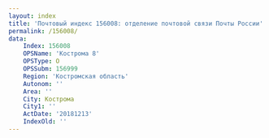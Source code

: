 ```yaml
---
layout: index
title: 'Почтовый индекс 156008: отделение почтовой связи Почты России'
permalink: /156008/
data:
    Index: 156008
    OPSName: 'Кострома 8'
    OPSType: О
    OPSSubm: 156999
    Region: 'Костромская область'
    Autonom: ''
    Area: ''
    City: Кострома
    City1: ''
    ActDate: '20181213'
    IndexOld: ''
---
```

